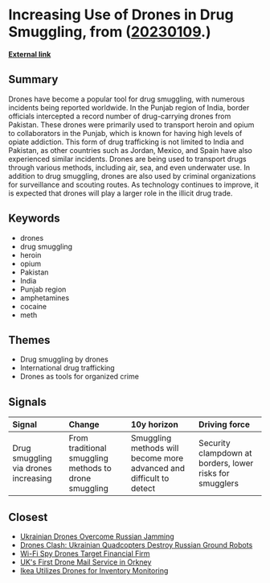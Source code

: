 # __Increasing Use of Drones in Drug Smuggling__, from ([20230109](https://kghosh.substack.com/p/20230109).)

__[External link](https://www.vice.com/en/article/qjvma7/drug-trafficking-smugglers-using-drones)__



## Summary

Drones have become a popular tool for drug smuggling, with numerous incidents being reported worldwide. In the Punjab region of India, border officials intercepted a record number of drug-carrying drones from Pakistan. These drones were primarily used to transport heroin and opium to collaborators in the Punjab, which is known for having high levels of opiate addiction. This form of drug trafficking is not limited to India and Pakistan, as other countries such as Jordan, Mexico, and Spain have also experienced similar incidents. Drones are being used to transport drugs through various methods, including air, sea, and even underwater use. In addition to drug smuggling, drones are also used by criminal organizations for surveillance and scouting routes. As technology continues to improve, it is expected that drones will play a larger role in the illicit drug trade.

## Keywords

* drones
* drug smuggling
* heroin
* opium
* Pakistan
* India
* Punjab region
* amphetamines
* cocaine
* meth

## Themes

* Drug smuggling by drones
* International drug trafficking
* Drones as tools for organized crime

## Signals

| Signal                               | Change                                                | 10y horizon                                                         | Driving force                                            |
|:-------------------------------------|:------------------------------------------------------|:--------------------------------------------------------------------|:---------------------------------------------------------|
| Drug smuggling via drones increasing | From traditional smuggling methods to drone smuggling | Smuggling methods will become more advanced and difficult to detect | Security clampdown at borders, lower risks for smugglers |

## Closest

* [Ukrainian Drones Overcome Russian Jamming](c53d8deebd79b3b56d65c227875d65e6)
* [Drones Clash: Ukrainian Quadcopters Destroy Russian Ground Robots](e1c2bc61b45e6587c4cc278532416665)
* [Wi-Fi Spy Drones Target Financial Firm](20ad49fa494b31286502efcbf6e22d9a)
* [UK's First Drone Mail Service in Orkney](de3ad3595732b521d35c785274d4773b)
* [Ikea Utilizes Drones for Inventory Monitoring](73c05925a7ca7e2fe6fd64b7074f4098)